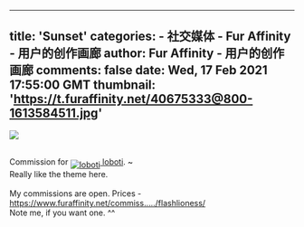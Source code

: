 
---
title: 'Sunset'
categories: 
    - 社交媒体
    - Fur Affinity - 用户的创作画廊
author: Fur Affinity - 用户的创作画廊
comments: false
date: Wed, 17 Feb 2021 17:55:00 GMT
thumbnail: 'https://t.furaffinity.net/40675333@800-1613584511.jpg'
---

<div>   
<a href="https://sfw.furaffinity.net/view/40675333/"><img src="https://t.furaffinity.net/40675333@800-1613584511.jpg" referrerpolicy="no-referrer"></a><br><br><p>Commission for <a href="https://sfw.furaffinity.net/user/loboti" class="iconusername"><img src="https://a.furaffinity.net/20210321/loboti.gif" align="middle" title="loboti" alt="loboti" referrerpolicy="no-referrer"> loboti</a>. ~<br>
Really like the theme here.<br>
<br>
My commissions are open. Prices - <a href="https://www.furaffinity.net/commissions/flashlioness/" title="https://www.furaffinity.net/commissions/flashlioness/" class="auto_link auto_link_shortened">https://www.furaffinity.net/commiss...../flashlioness/</a><br>
Note me, if you want one. ^^</p>  
</div>
            